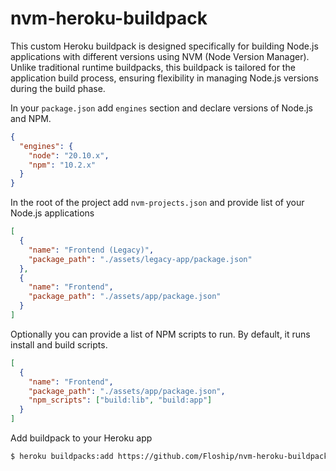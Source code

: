 # nvm-heroku-buildpack

This custom Heroku buildpack is designed specifically for building Node.js applications with different versions 
using NVM (Node Version Manager). Unlike traditional runtime buildpacks, this buildpack is tailored for the application 
build process, ensuring flexibility in managing Node.js versions during the build phase.

In your `package.json` add `engines` section and declare versions of Node.js and NPM.

```json
{
  "engines": {
    "node": "20.10.x",
    "npm": "10.2.x"
  }
}
```

In the root of the project add `nvm-projects.json` and provide list of your Node.js applications

```json
[
  {
    "name": "Frontend (Legacy)",
    "package_path": "./assets/legacy-app/package.json"
  },
  {
    "name": "Frontend",
    "package_path": "./assets/app/package.json"
  }
]
```

Optionally you can provide a list of NPM scripts to run. By default, it runs install and build scripts.

```json
[
  {
    "name": "Frontend",
    "package_path": "./assets/app/package.json",
    "npm_scripts": ["build:lib", "build:app"]
  }
]
```

Add buildpack to your Heroku app

```bash
$ heroku buildpacks:add https://github.com/Floship/nvm-heroku-buildpack
```